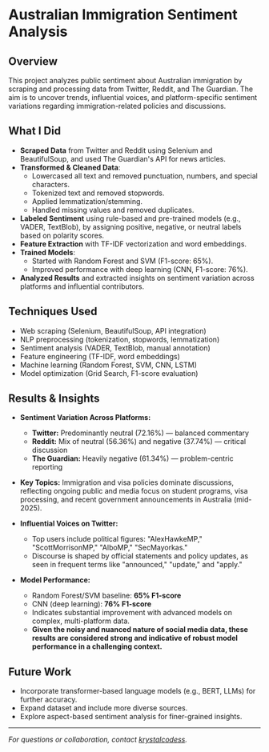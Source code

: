 # Australian Immigration Sentiment Analysis

## Overview

This project analyzes public sentiment about Australian immigration by scraping and processing data from Twitter, Reddit, and The Guardian. The aim is to uncover trends, influential voices, and platform-specific sentiment variations regarding immigration-related policies and discussions.

## What I Did

- **Scraped Data** from Twitter and Reddit using Selenium and BeautifulSoup, and used The Guardian's API for news articles.
- **Transformed & Cleaned Data**:
  - Lowercased all text and removed punctuation, numbers, and special characters.
  - Tokenized text and removed stopwords.
  - Applied lemmatization/stemming.
  - Handled missing values and removed duplicates.
- **Labeled Sentiment** using rule-based and pre-trained models (e.g., VADER, TextBlob), by assigning positive, negative, or neutral labels based on polarity scores.
- **Feature Extraction** with TF-IDF vectorization and word embeddings.
- **Trained Models**:
  - Started with Random Forest and SVM (F1-score: 65%).
  - Improved performance with deep learning (CNN, F1-score: 76%).
- **Analyzed Results** and extracted insights on sentiment variation across platforms and influential contributors.

## Techniques Used

- Web scraping (Selenium, BeautifulSoup, API integration)
- NLP preprocessing (tokenization, stopwords, lemmatization)
- Sentiment analysis (VADER, TextBlob, manual annotation)
- Feature engineering (TF-IDF, word embeddings)
- Machine learning (Random Forest, SVM, CNN, LSTM)
- Model optimization (Grid Search, F1-score evaluation)

## Results & Insights

- **Sentiment Variation Across Platforms:**
  - **Twitter:** Predominantly neutral (72.16%) — balanced commentary
  - **Reddit:** Mix of neutral (56.36%) and negative (37.74%) — critical discussion
  - **The Guardian:** Heavily negative (61.34%) — problem-centric reporting

- **Key Topics:** Immigration and visa policies dominate discussions, reflecting ongoing public and media focus on student programs, visa processing, and recent government announcements in Australia (mid-2025).

- **Influential Voices on Twitter:** 
  - Top users include political figures: "AlexHawkeMP," "ScottMorrisonMP," "AlboMP," "SecMayorkas."
  - Discourse is shaped by official statements and policy updates, as seen in frequent terms like "announced," "update," and "apply."

- **Model Performance:**
  - Random Forest/SVM baseline: **65% F1-score**
  - CNN (deep learning): **76% F1-score**
  - Indicates substantial improvement with advanced models on complex, multi-platform data.
  - **Given the noisy and nuanced nature of social media data, these results are considered strong and indicative of robust model performance in a challenging context.**

## Future Work

- Incorporate transformer-based language models (e.g., BERT, LLMs) for further accuracy.
- Expand dataset and include more diverse sources.
- Explore aspect-based sentiment analysis for finer-grained insights.

---

*For questions or collaboration, contact [krystalcodess](https://github.com/krystalcodess).*
